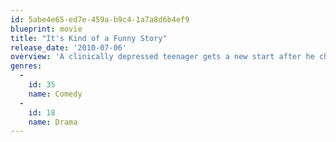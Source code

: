 ```yaml
---
id: 5abe4e65-ed7e-459a-b9c4-1a7a8d6b4ef9
blueprint: movie
title: "It's Kind of a Funny Story"
release_date: '2010-07-06'
overview: 'A clinically depressed teenager gets a new start after he checks himself into an adult psychiatric ward.'
genres:
  -
    id: 35
    name: Comedy
  -
    id: 18
    name: Drama
---
```

